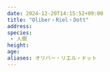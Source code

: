 ```yaml
---
date: 2024-12-20T14:15:52+09:00
title: "Oliber・Riel・Dott"
address: 
species:
 - 人間
height: 
age: 
aliases: オリバー・リエル・ドット
---
```


